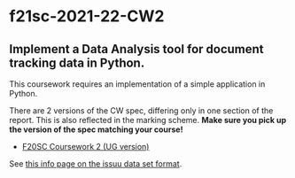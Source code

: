 # f21sc-2021-22-CW2

## Implement a Data Analysis tool for document tracking data in Python.

This coursework requires an implementation of a simple application in Python.

There are 2 versions of the CW spec, differing only in one section of the report. This is also reflected in the marking scheme. **Make sure you pick up the version of the spec matching your course!**

- [F20SC Coursework 2 (UG version)](http://www.macs.hw.ac.uk/~hwloidl/Courses/F21SC/Coursework_issuu_10.pdf)

See [this info page on the issuu data set format](http://www.macs.hw.ac.uk/~hwloidl/Courses/F21SC/Issuu%20anonymous%20dataset.html).
